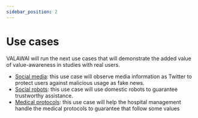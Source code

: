 ```yaml
---
sidebar_position: 2
---
```


# Use cases

VALAWAI will run the next use cases that will demonstrate the added value of value-awareness
in studies with real users. 

 * [Social media](/docs/use_cases/social_media/): this use case will observe media information
 as Twitter to protect users against malicious usage as fake news.
 * [Social robots](/docs/use_cases/social_robots/): this use case will use domestic robots to
 guarantee trustworthy assistance. 
 * [Medical protocols](/docs/use_cases/medical_protocols/): this use case will help the hospital
 management handle the medical protocols to guarantee that follow some values

